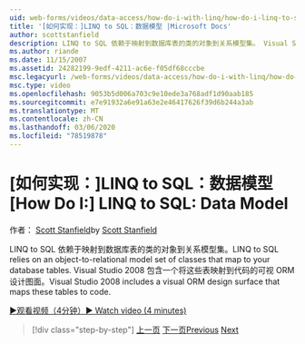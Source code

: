 ```yaml
---
uid: web-forms/videos/data-access/how-do-i-with-linq/how-do-i-linq-to-sql-data-model
title: '[如何实现：]LINQ to SQL：数据模型 |Microsoft Docs'
author: scottstanfield
description: LINQ to SQL 依赖于映射到数据库表的类的对象到关系模型集。 Visual Studio 2008 包含一个 visual ORM 设计图面 。
ms.author: riande
ms.date: 11/15/2007
ms.assetid: 24282199-9edf-4211-ac6e-f05df68cccbe
msc.legacyurl: /web-forms/videos/data-access/how-do-i-with-linq/how-do-i-linq-to-sql-data-model
msc.type: video
ms.openlocfilehash: 9053b5d006a703c9e10ede3a768adf1d90aab185
ms.sourcegitcommit: e7e91932a6e91a63e2e46417626f39d6b244a3ab
ms.translationtype: MT
ms.contentlocale: zh-CN
ms.lasthandoff: 03/06/2020
ms.locfileid: "78519878"
---
```

# <a name="how-do-i-linq-to-sql-data-model"></a><span data-ttu-id="8f521-104">[如何实现：]LINQ to SQL：数据模型</span><span class="sxs-lookup"><span data-stu-id="8f521-104">[How Do I:] LINQ to SQL: Data Model</span></span>

<span data-ttu-id="8f521-105">作者： [Scott Stanfield](https://github.com/scottstanfield)</span><span class="sxs-lookup"><span data-stu-id="8f521-105">by [Scott Stanfield](https://github.com/scottstanfield)</span></span>

<span data-ttu-id="8f521-106">LINQ to SQL 依赖于映射到数据库表的类的对象到关系模型集。</span><span class="sxs-lookup"><span data-stu-id="8f521-106">LINQ to SQL relies on an object-to-relational model set of classes that map to your database tables.</span></span> <span data-ttu-id="8f521-107">Visual Studio 2008 包含一个将这些表映射到代码的可视 ORM 设计图面。</span><span class="sxs-lookup"><span data-stu-id="8f521-107">Visual Studio 2008 includes a visual ORM design surface that maps these tables to code.</span></span>

[<span data-ttu-id="8f521-108">&#9654;观看视频（4分钟）</span><span class="sxs-lookup"><span data-stu-id="8f521-108">&#9654; Watch video (4 minutes)</span></span>](https://channel9.msdn.com/Blogs/ASP-NET-Site-Videos/how-do-i-linq-to-sql-data-model)

> [!div class="step-by-step"]
> <span data-ttu-id="8f521-109">[上一页](how-do-i-linq-to-sql-overview.md)
> [下一页](how-do-i-linq-to-sql-querying-the-database.md)</span><span class="sxs-lookup"><span data-stu-id="8f521-109">[Previous](how-do-i-linq-to-sql-overview.md)
[Next](how-do-i-linq-to-sql-querying-the-database.md)</span></span>
